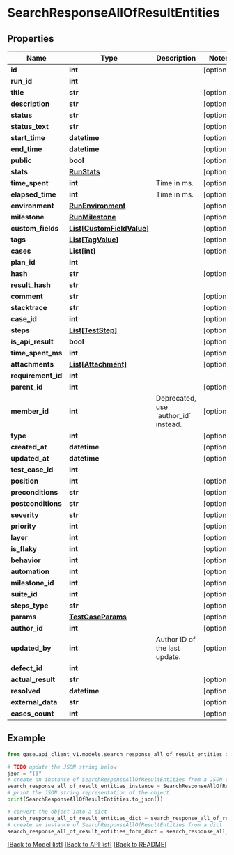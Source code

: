 # SearchResponseAllOfResultEntities


## Properties

Name | Type | Description | Notes
------------ | ------------- | ------------- | -------------
**id** | **int** |  | [optional] 
**run_id** | **int** |  | 
**title** | **str** |  | [optional] 
**description** | **str** |  | [optional] 
**status** | **str** |  | [optional] 
**status_text** | **str** |  | [optional] 
**start_time** | **datetime** |  | [optional] 
**end_time** | **datetime** |  | [optional] 
**public** | **bool** |  | [optional] 
**stats** | [**RunStats**](RunStats.md) |  | [optional] 
**time_spent** | **int** | Time in ms. | [optional] 
**elapsed_time** | **int** | Time in ms. | [optional] 
**environment** | [**RunEnvironment**](RunEnvironment.md) |  | [optional] 
**milestone** | [**RunMilestone**](RunMilestone.md) |  | [optional] 
**custom_fields** | [**List[CustomFieldValue]**](CustomFieldValue.md) |  | [optional] 
**tags** | [**List[TagValue]**](TagValue.md) |  | [optional] 
**cases** | **List[int]** |  | [optional] 
**plan_id** | **int** |  | 
**hash** | **str** |  | [optional] 
**result_hash** | **str** |  | 
**comment** | **str** |  | [optional] 
**stacktrace** | **str** |  | [optional] 
**case_id** | **int** |  | [optional] 
**steps** | [**List[TestStep]**](TestStep.md) |  | [optional] 
**is_api_result** | **bool** |  | [optional] 
**time_spent_ms** | **int** |  | [optional] 
**attachments** | [**List[Attachment]**](Attachment.md) |  | [optional] 
**requirement_id** | **int** |  | 
**parent_id** | **int** |  | [optional] 
**member_id** | **int** | Deprecated, use &#x60;author_id&#x60; instead. | [optional] 
**type** | **int** |  | [optional] 
**created_at** | **datetime** |  | [optional] 
**updated_at** | **datetime** |  | [optional] 
**test_case_id** | **int** |  | 
**position** | **int** |  | [optional] 
**preconditions** | **str** |  | [optional] 
**postconditions** | **str** |  | [optional] 
**severity** | **str** |  | [optional] 
**priority** | **int** |  | [optional] 
**layer** | **int** |  | [optional] 
**is_flaky** | **int** |  | [optional] 
**behavior** | **int** |  | [optional] 
**automation** | **int** |  | [optional] 
**milestone_id** | **int** |  | [optional] 
**suite_id** | **int** |  | [optional] 
**steps_type** | **str** |  | [optional] 
**params** | [**TestCaseParams**](TestCaseParams.md) |  | [optional] 
**author_id** | **int** |  | [optional] 
**updated_by** | **int** | Author ID of the last update. | [optional] 
**defect_id** | **int** |  | 
**actual_result** | **str** |  | [optional] 
**resolved** | **datetime** |  | [optional] 
**external_data** | **str** |  | [optional] 
**cases_count** | **int** |  | [optional] 

## Example

```python
from qase.api_client_v1.models.search_response_all_of_result_entities import SearchResponseAllOfResultEntities

# TODO update the JSON string below
json = "{}"
# create an instance of SearchResponseAllOfResultEntities from a JSON string
search_response_all_of_result_entities_instance = SearchResponseAllOfResultEntities.from_json(json)
# print the JSON string representation of the object
print(SearchResponseAllOfResultEntities.to_json())

# convert the object into a dict
search_response_all_of_result_entities_dict = search_response_all_of_result_entities_instance.to_dict()
# create an instance of SearchResponseAllOfResultEntities from a dict
search_response_all_of_result_entities_form_dict = search_response_all_of_result_entities.from_dict(search_response_all_of_result_entities_dict)
```
[[Back to Model list]](../README.md#documentation-for-models) [[Back to API list]](../README.md#documentation-for-api-endpoints) [[Back to README]](../README.md)


